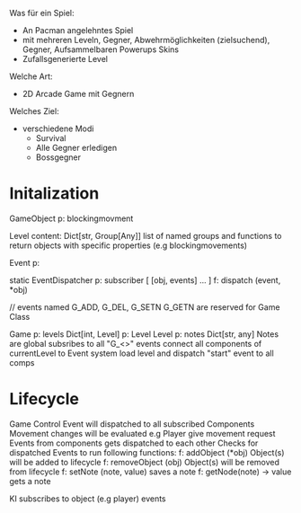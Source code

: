 

Was für ein Spiel:
- An Pacman angelehntes Spiel
 - mit mehreren Leveln, Gegner, Abwehrmöglichkeiten (zielsuchend), Gegner, Aufsammelbaren   Powerups Skins
 - Zufallsgenerierte Level 
 
 
Welche Art:
 - 2D Arcade Game mit Gegnern

Welches Ziel:
 - verschiedene Modi
    - Survival
    - Alle Gegner erledigen
    - Bossgegner


# Initalization
GameObject
   p: blockingmovment

Level
   content: Dict[str, Group[Any]]
   list of named groups and functions to return objects with specific properties (e.g blockingmovements)

Event
   p: 

static EventDispatcher
   p: subscriber 
      [ [obj, events] ... ]
   f: dispatch (event, *obj)

   // events named G_ADD, G_DEL, G_SETN G_GETN are reserved for Game Class 


Game
   p: levels
      Dict[int, Level]
   p: Level
      Level
   p: notes
      Dict[str, any]
      Notes are global 
   subsribes to all "G_<>" events
   connect all components of currentLevel to Event system
   load level and dispatch "start" event to all comps


# Lifecycle
Game
   Control Event will dispatched to all subscribed Components
   Movement changes will be evaluated
      e.g Player give movement request
   Events from components gets dispatched to each other
   Checks for dispatched Events to run following functions:
   f: addObject (*obj)
      Object(s) will be added to lifecycle
   f: removeObject (obj)
      Object(s) will be removed from lifecycle
   f: setNote (note, value)
      saves a note
   f: getNode(note) -> value
      gets a note

KI
   subscribes to object (e.g player) events 
